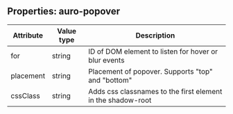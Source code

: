 ## Properties: auro-popover

| Attribute | Value type | Description |
|----|----|----|
| for | string | ID of DOM element to listen for hover or blur events |
| placement | string | Placement of popover. Supports "top" and "bottom" |
| cssClass | string | Adds css classnames to the first element in the shadow-root |